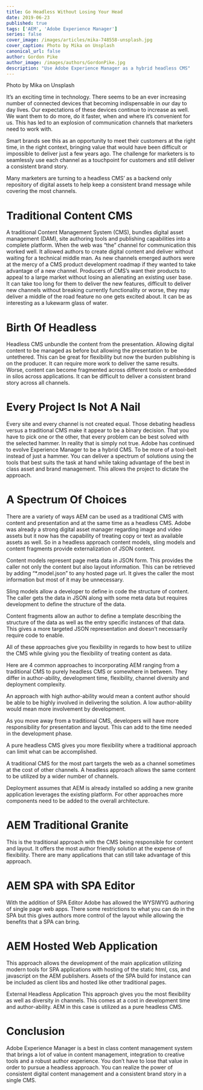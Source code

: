```yaml
---
title: Go Headless Without Losing Your Head
date: 2019-06-23
published: true       
tags: ['AEM', 'Adobe Experience Manager']
series: false
cover_image: /images/articles/mika-748558-unsplash.jpg
cover_caption: Photo by Mika on Unsplash
canonical_url: false
author: Gordon Pike
author_image: /images/authors/GordonPike.jpg
description: "Use Adobe Experience Manager as a hybrid headless CMS"
---
```


<figcaption>Photo by Mika on Unsplash</figcaption>

It’s an exciting time in technology. There seems to be an ever increasing number of connected devices that becoming indispensable in our day to day lives. Our expectations of these devices continue to increase as well. We want them to do more, do it faster, when and where it’s convenient for us. This has led to an explosion of communication channels that marketers need to work with.

Smart brands see this as an opportunity to meet their customers at the right time, in the right context, bringing value that would have been difficult or impossible to deliver just a few years ago. The challenge for marketers is to seamlessly use each channel as a touchpoint for customers and still deliver a consistent brand story.

Many marketers are turning to a headless CMS’ as a backend only repository of digital assets to help keep a consistent brand message while covering the most channels.

# Traditional Content CMS
A traditional Content Management System (CMS), bundles digital asset management (DAM), site authoring tools and publishing capabilities into a complete platform. When the web was “the” channel for communication this worked well. It allowed authors to create digital content and deliver without waiting for a technical middle man. As new channels emerged authors were at the mercy of a CMS product development roadmap if they wanted to take advantage of a new channel. Producers of CMS’s want their products to appeal to a large market without losing an alienating an existing user base. It can take too long for them to deliver the new features, difficult to deliver new channels without breaking currently functionality or worse, they may deliver a middle of the road feature no one gets excited about. It can be as interesting as a lukewarm glass of water.

# Birth Of Headless
Headless CMS unbundle the content from the presentation. Allowing digital content to be managed as before but allowing the presentation to be untethered. This can be great for flexibility but now the burden publishing is on the producer. It can require more work to deliver the same results. Worse, content can become fragmented across different tools or embedded in silos across applications. It can be difficult to deliver a consistent brand story across all channels.


# Every Project Is Not A Nail
Every site and every channel is not created equal. Those debating headless versus a traditional CMS make it appear to be a binary decision. That you have to pick one or the other, that every problem can be best solved with the selected hammer. In reality that is simply not true. Adobe has continued to evolve Experience Manager to be a hybrid CMS. To be more of a tool-belt instead of just a hammer. You can deliver a spectrum of solutions using the tools that best suits the task at hand while taking advantage of the best in class asset and brand management. This allows the project to dictate the approach.


# A Spectrum Of Choices
There are a variety of ways AEM can be used as a traditional CMS with content and presentation and at the same time as a headless CMS. Adobe was already a strong digital asset manager regarding image and video assets but it now has the capability of treating copy or text as available assets as well. So in a headless approach content models, sling models and content fragments provide externalization of JSON content.

Content models represent page meta data in JSON form. This provides the caller not only the content but also layout information. This can be retrieved by adding “*.model.json” to any hosted page url. It gives the caller the most information but most of it may be unnecessary.

Sling models allow a developer to define in code the structure of content. The caller gets the data in JSON along with some meta data but requires development to define the structure of the data.

Content fragments allow an author to define a template describing the structure of the data as well as the entry specific instances of that data. This gives a more targeted JSON representation and doesn’t necessarily require code to enable.

All of these approaches give you flexibility in regards to how best to utilize the CMS while giving you the flexibility of treating content as data.

Here are 4 common approaches to incorporating AEM ranging from a traditional CMS to purely headless CMS or somewhere in between. They differ in author-ability, development time, flexibility, channel diversity and deployment complexity.

An approach with high author-ability would mean a content author should be able to be highly involved in delivering the solution. A low author-ability would mean more involvement by development.

As you move away from a traditional CMS, developers will have more responsibility for presentation and layout. This can add to the time needed in the development phase.

A pure headless CMS gives you more flexibility where a traditional approach can limit what can be accomplished.

A traditional CMS for the most part targets the web as a channel sometimes at the cost of other channels. A headless approach allows the same content to be utilized by a wider number of channels.

Deployment assumes that AEM is already installed so adding a new granite application leverages the existing platform. For other approaches more components need to be added to the overall architecture.


# AEM Traditional Granite
This is the traditional approach with the CMS being responsible for content and layout. It offers the most author friendly solution at the expense of flexibility. There are many applications that can still take advantage of this approach.

# AEM SPA with SPA Editor
With the addition of SPA Editor Adobe has allowed the WYSIWYG authoring of single page web apps. There some restrictions to what you can do in the SPA but this gives authors more control of the layout while allowing the benefits that a SPA can bring.

# AEM Hosted Web Application
This approach allows the development of the main application utilizing modern tools for SPA applications with hosting of the static html, css, and javascript on the AEM publishers. Assets of the SPA build for instance can be included as client libs and hosted like other traditional pages.

External Headless Application
This approach gives you the most flexibility as well as diversity in channels. This comes at a cost in development time and author-ability. AEM in this case is utilized as a pure headless CMS.

# Conclusion
Adobe Experience Manager is a best in class content management system that brings a lot of value in content management, integration to creative tools and a robust author experience. You don’t have to lose that value in order to pursue a headless approach. You can realize the power of consistent digital content management and a consistent brand story in a single CMS.
